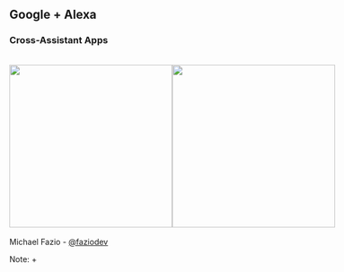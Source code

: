 ## <span class="title-google">Google</span> + <span class="title-alexa">Alexa</span>
### Cross-Assistant Apps
<br />
<div style="display: flex; justify-content: space-around;">
    <img src="img/1024px-Google_Assistant_logo.svg.png" height="290"/>
    <img src="img/alexa-logo.png" height="290" />
</div>

<br />
Michael Fazio - <a href="#">@faziodev</a>

Note:
+